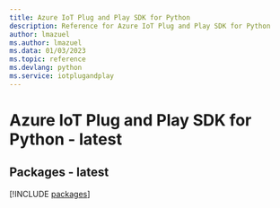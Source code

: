 ```yaml
---
title: Azure IoT Plug and Play SDK for Python
description: Reference for Azure IoT Plug and Play SDK for Python
author: lmazuel
ms.author: lmazuel
ms.data: 01/03/2023
ms.topic: reference
ms.devlang: python
ms.service: iotplugandplay
---
```

# Azure IoT Plug and Play SDK for Python - latest
## Packages - latest
[!INCLUDE [packages](iot-plug-and-play-index.md)]